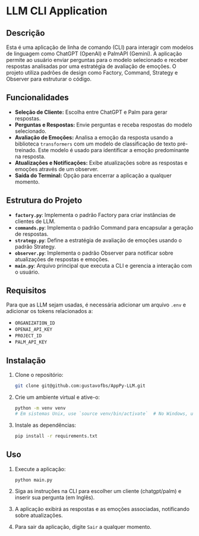 # LLM CLI Application

## Descrição

Esta é uma aplicação de linha de comando (CLI) para interagir com modelos de linguagem como ChatGPT (OpenAI) e PalmAPI (Gemini). A aplicação permite ao usuário enviar perguntas para o modelo selecionado e receber respostas analisadas por uma estratégia de avaliação de emoções. O projeto utiliza padrões de design como Factory, Command, Strategy e Observer para estruturar o código.

## Funcionalidades

- **Seleção de Cliente:** Escolha entre ChatGPT e Palm para gerar respostas.
- **Perguntas e Respostas:** Envie perguntas e receba respostas do modelo selecionado.
- **Avaliação de Emoções:** Analisa a emoção da resposta usando a biblioteca `transformers` com um modelo de classificação de texto pré-treinado. Este modelo é usado para identificar a emoção predominante na resposta.
- **Atualizações e Notificações:** Exibe atualizações sobre as respostas e emoções através de um observer.
- **Saída do Terminal:** Opção para encerrar a aplicação a qualquer momento.

## Estrutura do Projeto

- **`factory.py`**: Implementa o padrão Factory para criar instâncias de clientes de LLM.
- **`commands.py`**: Implementa o padrão Command para encapsular a geração de respostas.
- **`strategy.py`**: Define a estratégia de avaliação de emoções usando o padrão Strategy.
- **`observer.py`**: Implementa o padrão Observer para notificar sobre atualizações de respostas e emoções.
- **`main.py`**: Arquivo principal que executa a CLI e gerencia a interação com o usuário.

## Requisitos

Para que as LLM sejam usadas, é necessária adicionar um arquivo `.env` e adicionar os tokens relacionados a:
- `ORGANIZATION_ID`
- `OPENAI_API_KEY`
- `PROJECT_ID`
- `PALM_API_KEY`

## Instalação

1. Clone o repositório:
    ```bash
    git clone git@github.com:gustavofbs/AppPy-LLM.git
    ```

2. Crie um ambiente virtual e ative-o:
    ```bash
    python -m venv venv
    # Em sistemas Unix, use `source venv/bin/activate`  # No Windows, use `venv\Scripts\activate`
    ```

4. Instale as dependências:
    ```bash
    pip install -r requirements.txt
    ```

## Uso

1. Execute a aplicação:
    ```bash
    python main.py
    ```

2. Siga as instruções na CLI para escolher um cliente (chatgpt/palm) e inserir sua pergunta (em Inglês).

3. A aplicação exibirá as respostas e as emoções associadas, notificando sobre atualizações.

4. Para sair da aplicação, digite `Sair` a qualquer momento.
